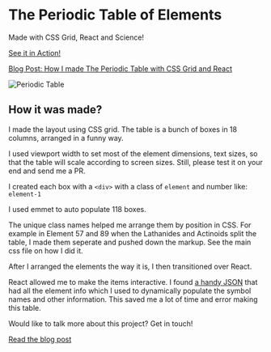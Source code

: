 # The Periodic Table of Elements

Made with CSS Grid, React and Science!

[See it in Action!](https://tamalanwar.github.io/periodic-table/)

[Blog Post: How I made The Periodic Table with CSS Grid and React](https://tamalweb.com/periodic-table-reactjs)

![Periodic Table](https://raw.githubusercontent.com/TamalAnwar/periodic-table/master/periodic_table_react1.png)

## How it was made?

I made the layout using CSS grid. The table is a bunch of boxes in 18 columns, arranged in a funny way.

I used viewport width to set most of the element dimensions, text sizes, so that the table will scale according to screen sizes. Still, please test it on your end and send me a PR.

I created each box with a `<div>` with a class of `element` and number like: `element-1`

I used emmet to auto populate 118 boxes.

The unique class names helped me arrange them by position in CSS. For example in Element 57 and 89 when the Lathanides and Actinoids split the table, I made them seperate and pushed down the markup. See the main css file on how I did it.

After I arranged the elements the way it is, I then transitioned over React.

React allowed me to make the items interactive. I found [a handy JSON](https://github.com/Bowserinator/Periodic-Table-JSON) that had all the element info which I used to dynamically populate the symbol names and other information. This saved me a lot of time and error making this table.

Would like to talk more about this project? Get in touch!

[Read the blog post](https://tamalweb.com/periodic-table-reactjs)
